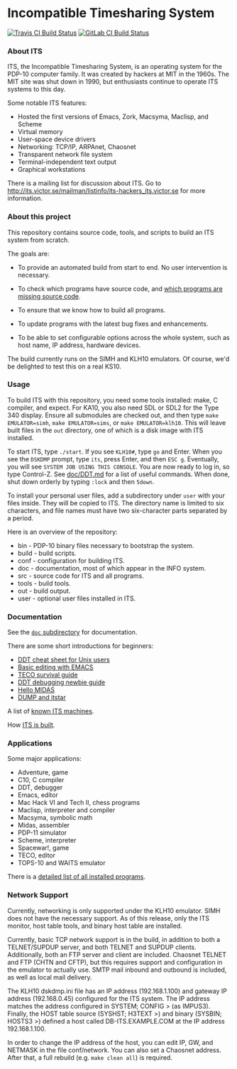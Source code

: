 # Incompatible Timesharing System

[![Travis CI Build Status](https://travis-ci.org/PDP-10/its.svg?branch=master)](https://travis-ci.org/PDP-10/its)
[![GitLab CI Build Status](https://gitlab.com/PDP-10/its/badges/master/pipeline.svg)](https://gitlab.com/PDP-10/its/commits/master)

### About ITS

ITS, the Incompatible Timesharing System, is an operating system for
the PDP-10 computer family.  It was created by hackers at MIT in the
1960s.  The MIT site was shut down in 1990, but enthusiasts continue
to operate ITS systems to this day.

Some notable ITS features:

- Hosted the first versions of Emacs, Zork, Macsyma, Maclisp, and Scheme
- Virtual memory
- User-space device drivers
- Networking: TCP/IP, ARPAnet, Chaosnet
- Transparent network file system
- Terminal-independent text output
- Graphical workstations

There is a mailing list for discussion about ITS.  Go to
http://its.victor.se/mailman/listinfo/its-hackers_its.victor.se
for more information.

### About this project

This repository contains source code, tools, and scripts to build an
ITS system from scratch.

The goals are:

- To provide an automated build from start to end.  No user
  intervention is necessary.

- To check which programs have source code, and [which programs are missing
  source code](https://github.com/PDP-10/its/issues/61).

- To ensure that we know how to build all programs.

- To update programs with the latest bug fixes and enhancements.

- To be able to set configurable options across the whole system, such
  as host name, IP address, hardware devices.

The build currently runs on the SIMH and KLH10 emulators.  Of course,
we'd be delighted to test this on a real KS10.

### Usage

To build ITS with this repository, you need some tools installed:
make, C compiler, and expect.  For KA10, you also need SDL or SDL2 for
the Type 340 display.  Ensure all submodules are checked out, and then
type `make EMULATOR=simh`, `make EMULATOR=sims`, or `make
EMULATOR=klh10`.  This will leave built files in the `out` directory,
one of which is a disk image with ITS installed.

To start ITS, type `./start`.  If you see `KLH10#`, type `go` and
Enter.  When you see the `DSKDMP` prompt, type `its`, press Enter, and
then `ESC g`.  Eventually, you will see `SYSTEM JOB USING THIS
CONSOLE`.  You are now ready to log in, so type Control-Z.  See
[doc/DDT.md](doc/DDT.md) for a list of useful commands.  When done,
shut down orderly by typing `:lock` and then `5down`.

To install your personal user files, add a subdirectory under `user`
with your files inside.  They will be copied to ITS.  The directory
name is limited to six characters, and file names must have two
six-character parts separated by a period.

Here is an overview of the repository:
- bin - PDP-10 binary files necessary to bootstrap the system.
- build - build scripts.
- conf - configuration for building ITS.
- doc - documentation, most of which appear in the INFO system.
- src - source code for ITS and all programs.
- tools - build tools.
- out - build output.
- user - optional user files installed in ITS.

### Documentation

See the [`doc` subdirectory](doc) for documentation.

There are some short introductions for beginners:
- [DDT cheat sheet for Unix users](doc/DDT.md)
- [Basic editing with EMACS](doc/EMACS.md)
- [TECO survival guide](doc/TECO.md)
- [DDT debugging newbie guide](doc/debugging.md)
- [Hello MIDAS](doc/hello-midas.md)
- [DUMP and itstar](doc/DUMP-itstar.md)

A list of [known ITS machines](doc/machines.md).

How [ITS is built](doc/build.md).

### Applications

Some major applications:

- Adventure, game
- C10, C compiler
- DDT, debugger
- Emacs, editor
- Mac Hack VI and Tech II, chess programs
- Maclisp, interpreter and compiler
- Macsyma, symbolic math
- Midas, assembler
- PDP-11 simulator
- Scheme, interpreter
- Spacewar!, game
- TECO, editor
- TOPS-10 and WAITS emulator

There is a [detailed list of all installed programs](doc/programs.md).

### Network Support

Currently, networking is only supported under the KLH10 emulator. SIMH does
not have the necessary support. As of this release, only the ITS monitor,
host table tools, and binary host table are installed. 

Currently, basic TCP network support is in the build, in addition to
both a TELNET/SUPDUP server, and both TELNET and SUPDUP clients.
Additionally, both an FTP server and client are included. Chaosnet TELNET 
and FTP (CHTN and CFTP), but this requires support and configuration
in the emulator to actually use. SMTP mail inbound and outbound is included,
as well as local mail delivery.

The KLH10 dskdmp.ini file has an IP address (192.168.1.100) and gateway IP 
address (192.168.0.45) configured for the ITS system. The IP address 
matches the address configured in SYSTEM; CONFIG > (as IMPUS3). Finally,
the HOST table source (SYSHST; H3TEXT >) and binary (SYSBIN; HOSTS3 >)
defined a host called DB-ITS.EXAMPLE.COM at the IP address 192.168.1.100.

In order to change the IP address of the host, you can edit IP, GW,
and NETMASK in the file conf/network.  You can also set a Chaosnet
address.  After that, a full rebuild (e.g. `make clean all`) is required.
